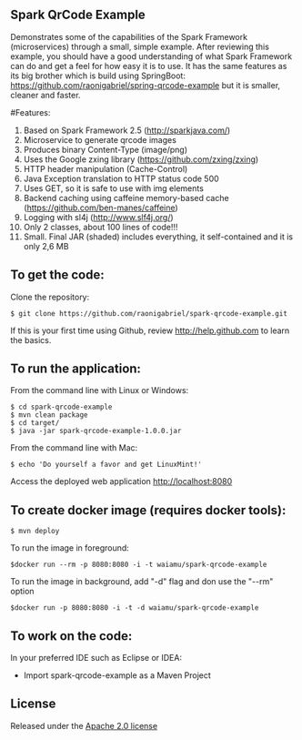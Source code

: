 Spark QrCode Example
-------------------
Demonstrates some of the capabilities of the Spark Framework (microservices) through a small, simple example.
After reviewing this example, you should have a good understanding of what Spark Framework can do and get a feel for how easy it is to use.
It has the same features as its big brother which is build using SpringBoot: https://github.com/raonigabriel/spring-qrcode-example but it is smaller, cleaner and faster.

#Features:

1. Based on Spark Framework 2.5 (http://sparkjava.com/)
2. Microservice to generate qrcode images  
  1. Produces binary Content-Type (image/png)
  2. Uses the Google zxing library (https://github.com/zxing/zxing)
  3. HTTP header manipulation (Cache-Control)
  4. Java Exception translation to HTTP status code 500
  5. Uses GET, so it is safe to use with img elements 
3. Backend caching using caffeine memory-based cache (https://github.com/ben-manes/caffeine)
4. Logging with sl4j (http://www.slf4j.org/)
5. Only 2 classes, about 100 lines of code!!! 
6. Small. Final JAR (shaded) includes everything, it self-contained and it is only 2,6 MB

To get the code:
-------------------
Clone the repository:

    $ git clone https://github.com/raonigabriel/spark-qrcode-example.git

If this is your first time using Github, review http://help.github.com to learn the basics.

To run the application:
-------------------	
From the command line with Linux or Windows:

    $ cd spark-qrcode-example
    $ mvn clean package
    $ cd target/
    $ java -jar spark-qrcode-example-1.0.0.jar

From the command line with Mac:

    $ echo 'Do yourself a favor and get LinuxMint!'

Access the deployed web application [http://localhost:8080](http://localhost:8080)


To create docker image (requires docker tools):
-------------------	

    $ mvn deploy
    
To run the image in foreground:

    $docker run --rm -p 8080:8080 -i -t waiamu/spark-qrcode-example


To run the image in background, add  "-d" flag and don use the "--rm" option
    
    $docker run -p 8080:8080 -i -t -d waiamu/spark-qrcode-example

To work on the code:
-------------------	
In your preferred IDE such as Eclipse or IDEA:

* Import spark-qrcode-example as a Maven Project

## License

Released under the [Apache 2.0 license](http://www.apache.org/licenses/LICENSE-2.0.html)